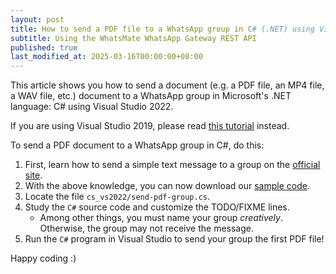 ```yaml
---
layout: post
title: How to send a PDF file to a WhatsApp group in C# (.NET) using Visual Studio 2022
subtitle: Using the WhatsMate WhatsApp Gateway REST API
published: true
last_modified_at: 2025-03-16T00:00:00+08:00
---
```


This article shows you how to send a document (e.g. a PDF file, an MP4 file, a WAV file, etc.) document to a WhatsApp group in Microsoft's .NET language: C# using Visual Studio 2022.

If you are using Visual Studio 2019, please read [this tutorial](/2018-01-23-send-whatsapp-pdf-group-c-sharp-dot-net/) instead.

To send a PDF document to a WhatsApp group in C#, do this:

1. First, learn how to send a simple text message to a group on the [official site](https://www.whatsmate.net/whatsapp-group-message-api.html). 
2. With the above knowledge, you can now download our [sample code](https://github.com/whatsmate/wa-demos/archive/master.zip).
3. Locate the file `cs_vs2022/send-pdf-group.cs`.  <script src="https://gist.github.com/whatsmate/fc844214762e362d116960e2a03b89ac.js"></script>
4. Study the `C#` source code and customize the TODO/FIXME lines.
   * Among other things, you must name your group *creatively*. Otherwise, the group may not receive the message.
5. Run the `C#` program in Visual Studio to send your group the first PDF file!


Happy coding :) 


<br>

